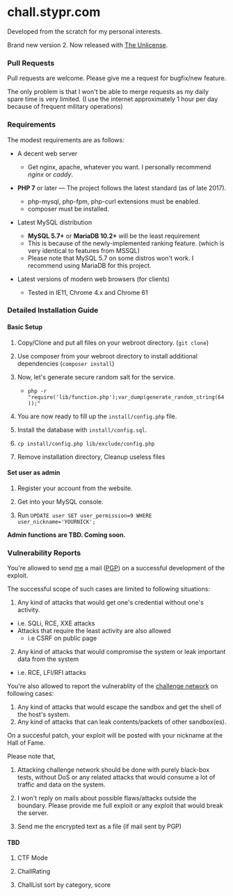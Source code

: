 # chall.stypr.com

Developed from the scratch for my personal interests.

Brand new version 2.  Now released with [The Unlicense](LICENSE.md).

### Pull Requests

Pull requests are welcome. Please give me a request for bugfix/new feature.

The only problem is that I won't be able to merge requests as my daily spare time is very limited. (I use the internet approximately 1 hour per day because of frequent military operations)

### Requirements

The modest requirements are as follows:

* A decent web server 
  * Get nginx, apache, whatever you want. I personally recommend *nginx* or *caddy*.

* **PHP 7** or later &mdash; The project follows the latest standard (as of late 2017).
  * php-mysql, php-fpm, php-curl extensions must be enabled.
  * composer must be installed.

* Latest MySQL distribution
  *  **MySQL 5.7+** or  **MariaDB 10.2+** will be the least requirement
  * This is because of the newly-implemented ranking feature. (which is very identical to features from MSSQL)
  * Please note that MySQL 5.7 on some distros won't work. I recommend using MariaDB for this project.

* Latest versions of modern web browsers (for clients)
  * Tested in IE11, Chrome 4.x and Chrome 61

### Detailed Installation Guide

#### Basic Setup

1. Copy/Clone and put all files on your webroot directory. (`git clone`)

2. Use composer from your webroot directory to install additional dependencies (`composer install`)

3. Now, let's generate secure random salt for the service.
    * `php -r "require('lib/function.php');var_dump(generate_random_string(64));"`

4. You are now ready to fill up the `install/config.php` file.

5. Install the database with `install/config.sql`.

6. `cp install/config.php lib/exclude/config.php`

7. Remove installation directory, Cleanup useless files

#### Set user as admin

1. Register your account from the website.

2. Get into your MySQL console.

3. Run `UPDATE user SET user_permission=9 WHERE user_nickname='YOURNICK';`


**Admin functions are TBD. Coming soon.**


### Vulnerability Reports

You're allowed to send [me](https://harold.kim/) a mail ([PGP](https://harold.kim/pubkey)) on a successful development of the exploit.

The successful scope of such cases are limited to following situations:

1. Any kind of attacks that would get one's credential without one's activity. 
  * i.e. SQLi, RCE, XXE attacks
  * Attacks that require the least activity are also allowed
     * i.e CSRF on public page

2. Any kind of attacks that would compromise the system or leak important data from the system
 * i.e. RCE, LFI/RFI attacks

You're also allowed to report the vulnerablity of the [challenge network](https://eagle-jump.org/) on following cases:

1. Any kind of attacks that would escape the sandbox and get the shell of the host's system.
2. Any kind of attacks that can leak contents/packets of other sandbox(es).

On a succesful patch, your exploit will be posted with your nickname at the Hall of Fame.

Please note that,

1. Attacking challenge network should be done with purely black-box tests, without DoS or any related attacks that would consume a lot of traffic and data on the system.

2. I won't reply on mails about possible flaws/attacks outside the boundary. Please provide me full exploit or any exploit that would break the server.

3. Send me the encrypted text as a file (if mail sent by PGP)

#### TBD

1. CTF Mode

2. ChallRating

3. ChallList sort by category, score

